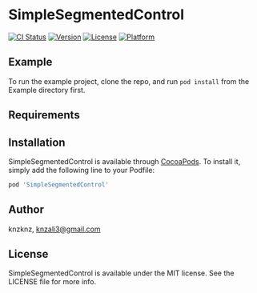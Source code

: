 # SimpleSegmentedControl

[![CI Status](https://img.shields.io/travis/knzknz/SimpleSegmentedControl.svg?style=flat)](https://travis-ci.org/knzknz/SimpleSegmentedControl)
[![Version](https://img.shields.io/cocoapods/v/SimpleSegmentedControl.svg?style=flat)](https://cocoapods.org/pods/SimpleSegmentedControl)
[![License](https://img.shields.io/cocoapods/l/SimpleSegmentedControl.svg?style=flat)](https://cocoapods.org/pods/SimpleSegmentedControl)
[![Platform](https://img.shields.io/cocoapods/p/SimpleSegmentedControl.svg?style=flat)](https://cocoapods.org/pods/SimpleSegmentedControl)

## Example

To run the example project, clone the repo, and run `pod install` from the Example directory first.

## Requirements

## Installation

SimpleSegmentedControl is available through [CocoaPods](https://cocoapods.org). To install
it, simply add the following line to your Podfile:

```ruby
pod 'SimpleSegmentedControl'
```

## Author

knzknz, knzali3@gmail.com

## License

SimpleSegmentedControl is available under the MIT license. See the LICENSE file for more info.
